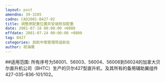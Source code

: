 ```yaml
---
layout: post
amendno: 39-3285
cadno: CAD2001-B427-02
title: 调整原配重位置并安装附加配重
date: 2001-07-18 00:00:00 +0800
effdate: 2001-07-24 00:00:00 +0800
tag: B427
categories: 民航中南管理局适航处
author: 祝海鹰
---
```


##适用范围:
所有序号为56001、56003、56004、56006到56024的加拿大贝尔直升机公司（BHTC）生产的贝尔427型直升机，及其所有的备用辅助翼组件427-035-836-101/102。

